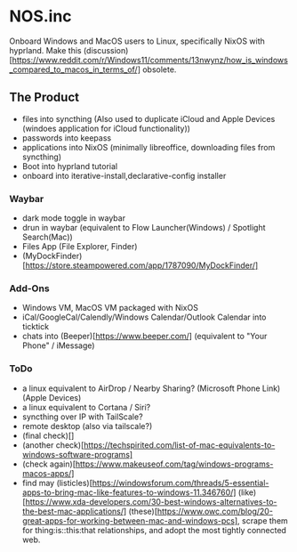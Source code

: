 # NOS.inc

Onboard Windows and MacOS users to Linux, specifically NixOS with hyprland. Make this (discussion)[https://www.reddit.com/r/Windows11/comments/13nwynz/how_is_windows_compared_to_macos_in_terms_of/] obsolete.

## The Product
- files into syncthing (Also used to duplicate iCloud and  Apple Devices (windoes application for iCloud functionality))
- passwords into keepass
- applications into NixOS (minimally libreoffice, downloading files from syncthing)
- Boot into hyprland tutorial
- onboard into iterative-install,declarative-config installer

### Waybar
- dark mode toggle in waybar
- drun in waybar (equivalent to Flow Launcher(Windows) / Spotlight Search(Mac))
- Files App (File Explorer, Finder)
- (MyDockFinder)[https://store.steampowered.com/app/1787090/MyDockFinder/]


### Add-Ons
- Windows VM, MacOS VM packaged with NixOS
- iCal/GoogleCal/Calendly/Windows Calendar/Outlook Calendar into ticktick
- chats into (Beeper)[https://www.beeper.com/] (equivalent to "Your Phone" / iMessage)

### ToDo
- a linux equivalent to AirDrop / Nearby Sharing? (Microsoft Phone Link) (Apple Devices)
- a linux equivalent to Cortana / Siri?
- syncthing over IP with TailScale?
- remote desktop (also via tailscale?)
- (final check)[]
- (another check)[https://techspirited.com/list-of-mac-equivalents-to-windows-software-programs]
- (check again)[https://www.makeuseof.com/tag/windows-programs-macos-apps/]
- find may (listicles)[https://windowsforum.com/threads/5-essential-apps-to-bring-mac-like-features-to-windows-11.346760/] (like)[https://www.xda-developers.com/30-best-windows-alternatives-to-the-best-mac-applications/] (these)[https://www.owc.com/blog/20-great-apps-for-working-between-mac-and-windows-pcs], scrape them for thing:is::this:that relationships, and adopt the most tightly connected web.


 
